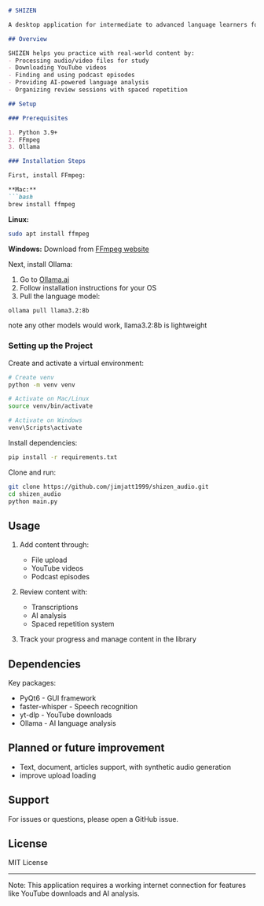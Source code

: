 ```markdown
# SHIZEN

A desktop application for intermediate to advanced language learners focused on improving listening and reading skills through authentic content. While primarily designed for Japanese learners, it supports multiple languages.

## Overview

SHIZEN helps you practice with real-world content by:
- Processing audio/video files for study
- Downloading YouTube videos  
- Finding and using podcast episodes
- Providing AI-powered language analysis
- Organizing review sessions with spaced repetition

## Setup

### Prerequisites

1. Python 3.9+
2. FFmpeg  
3. Ollama

### Installation Steps

First, install FFmpeg:

**Mac:**
```bash
brew install ffmpeg
```

**Linux:** 
```bash
sudo apt install ffmpeg
```

**Windows:**
Download from [FFmpeg website](https://ffmpeg.org/download.html)

Next, install Ollama:
1. Go to [Ollama.ai](https://ollama.ai)
2. Follow installation instructions for your OS
3. Pull the language model:
```bash
ollama pull llama3.2:8b 
```
note any other models would work, llama3.2:8b is lightweight 
### Setting up the Project

Create and activate a virtual environment:
```bash
# Create venv
python -m venv venv

# Activate on Mac/Linux
source venv/bin/activate

# Activate on Windows
venv\Scripts\activate
```

Install dependencies:
```bash
pip install -r requirements.txt
```

Clone and run:
```bash
git clone https://github.com/jimjatt1999/shizen_audio.git
cd shizen_audio
python main.py
```

## Usage

1. Add content through:
   - File upload
   - YouTube videos
   - Podcast episodes

2. Review content with:
   - Transcriptions
   - AI analysis 
   - Spaced repetition system

3. Track your progress and manage content in the library

## Dependencies

Key packages:
- PyQt6 - GUI framework
- faster-whisper - Speech recognition
- yt-dlp - YouTube downloads
- Ollama - AI language analysis

## Planned or future improvement

- Text, document, articles support, with synthetic audio generation
- improve upload loading 
## Support

For issues or questions, please open a GitHub issue.

## License

MIT License

---

Note: This application requires a working internet connection for features like YouTube downloads and AI analysis.
```

